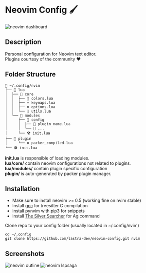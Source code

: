 # Neovim Config 🖌️

![neovim dashboard](https://i.imgur.com/rD2KOB1.png)


## Description

Personal configuration for Neovim text editor.  
Plugins courtesy of the community ❤️


## Folder Structure

```text
📂 ~/.config/nvim
├── 📂 lua
│  ├── 📁 core
│  │  ├── 🎨 colors.lua
│  │  ├── ✂️ keymaps.lua
│  │  ├── ⚙️ options.lua
│  │  └── 🧰 utils.lua
│  └── 📂 modules
│     ├── 📁 config
│     │  ├── 🔨 plugin_name.lua
│     │  └── 🔨 ...
│     └── 🛠️ init.lua
├── 📁 plugin
│     └── ⚙️ packer_compiled.lua
└── 🛠️ init.lua
```

**init.lua** is responsible of loading modules.  
**lua/core/** contain neovim configurations not related to plugins.  
**lua/modules/** contain plugin specific configuration  
**plugin/** is auto-generated by packer plugin manager.


## Installation

- Make sure to install neovim >= 0.5 (working fine on nvim stable)
- Install [gcc](https://gcc.gnu.org/) for treesitter C compilation
- Install pynvim with pip3 for snippets
- Install [The Silver Searcher](https://github.com/ggreer/the_silver_searcher) for Ag command

Clone repo to your config folder (usually located in ~/.config/nvim)

```
cd ~/.config
git clone https://github.com/lastra-dev/neovim-config.git nvim
```


## Screenshots

![neovim outline](https://i.imgur.com/HQpm4x2.png)
![neovim lspsaga](https://i.imgur.com/PWyYOqv.png)
